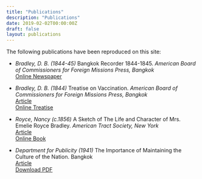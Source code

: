 ```yaml
---
title: "Publications"
description: "Publications"
date: 2019-02-02T00:00:00Z
draft: false
layout: publications
---
```

The following publications have been reproduced on this site:

* _Bradley, D. B. (1844-45)_ Bangkok Recorder 1844-1845. _American Board of Commissioners for Foreign Missions Press, Bangkok_  
[Online Newspaper](/publications/bangkok_recorder_1844_1845/)

* _Bradley, D. B. (1844)_ Treatise on Vaccination. _American Board of Commissioners for Foreign Missions Press, Bangkok_  
[Article](/blog/2020/02/treatise-on-vaccination/)  
[Online Treatise](/publications/treatise_on_vaccination/)

* _Royce, Nancy (c.1856)_ A Sketch of The Life and Character of Mrs. Emelie Royce Bradley. _American Tract Society, New York_  
[Article](/blog/2019/02/the-life-and-character-of-emelie-royce-bradley/)  
[Online Book](/publications/emelie_royce_bradley/)

* _Department for Publicity (1941)_ The Importance of Maintaining the Culture of the Nation. Bangkok  
[Article](/blog/2017/03/the-importance-of-maintaining-the-culture-of-the-nation/)  
[Download PDF](https://static.markhollow.com/blog/books/%E0%B8%84%E0%B8%A7%E0%B8%B2%E0%B8%A1%E0%B8%AA%E0%B8%B3%E0%B8%84%E0%B8%B1%E0%B8%8D%E0%B9%83%E0%B8%99%E0%B8%81%E0%B8%B2%E0%B8%A3%E0%B8%9A%E0%B8%B3%E0%B8%A3%E0%B8%B8%E0%B8%87%E0%B8%A7%E0%B8%B1%E0%B8%92%E0%B8%99%E0%B8%98%E0%B8%A3%E0%B8%A3%E0%B8%A1%E0%B8%82%E0%B8%AD%E0%B8%87%E0%B8%8A%E0%B8%B2%E0%B8%95%E0%B8%B4%20(2484).pdf)
